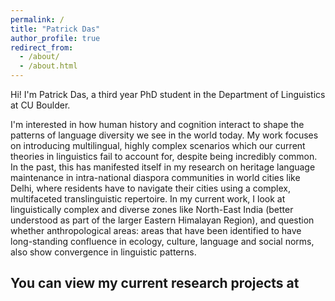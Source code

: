 ```yaml
---
permalink: /
title: "Patrick Das"
author_profile: true
redirect_from: 
  - /about/
  - /about.html
---
```

Hi! I'm Patrick Das, a third year PhD student in the Department of Linguistics at CU Boulder.

I'm interested in how human history and cognition interact to shape the patterns of language diversity we see in the world today. My work focuses on introducing multilingual, highly complex scenarios which our current theories in linguistics fail to account for, despite being incredibly common. In the past, this has manifested itself in my research on heritage language maintenance in intra-national diaspora communities in world cities like Delhi, where residents have to navigate their cities using a complex, multifaceted translinguistic repertoire. In my current work, I look at linguistically complex and diverse zones like North-East India (better understood as part of the larger Eastern Himalayan Region), and question whether anthropological areas: areas that have been identified to have long-standing confluence in ecology, culture, language and social norms, also show convergence in linguistic patterns.

You can view my current research projects at 
-- 
